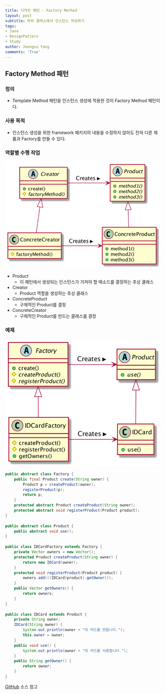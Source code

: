 ```yaml
---
title: 디자인 패턴 - Factory Method
layout: post
subtitle: 하위 클래스에서 인스턴스 작성하기
tags:
- Java
- DesignPattern
- Study
author: Jeongsu Yang
comments: 'True'
---
```


## Factory Method 패턴

### 정의

* Template Method 패턴을 인스턴스 생성에 적용한 것이 Factory Method 패턴이다.

### 사용 목적

* 인스턴스 생성을 위한 framework 패키지의 내용을 수정하지 않아도 전혀 다른 제품과 Factory를 만들 수 있다.

### 역할별 수행 작업

![FactoryMethod](/assets/post/designpattern/FactoryMethod.png)

* Product
  * 이 패턴에서 생성되는 인스턴스가 가져야 할 메소드를 결정하는 추상 클래스
* Creator
  * Product 역할을 생성하는 추상 클래스
* ConcreteProduct
  * 구체적인 Product를 결정
* ConcreteCreator
  * 구체적인 Product를 만드는 클래스를 결정

### 예제

![FactoryMethodExample](/assets/post/designpattern/FactoryMethodExample.png)

```java
public abstract class Factory {
    public final Product create(String owner) {
        Product p = createProduct(owner);
        registerProduct(p);
        return p;
    }
    protected abstract Product createProduct(String owner);
    protected abstract void registerProduct(Product product);
}

public abstract class Product {
    public abstract void use();
}

public class IDCardFactory extends Factory {
    private Vector owners = new Vector();
    protected Product createProduct(String owner) {
        return new IDCard(owner);
    }
    protected void registerProduct(Product product) {
        owners.add(((IDCard)product).getOwner());
    }
    public Vector getOwners() {
        return owners;
    }
}

public class IDCard extends Product {
    private String owner;
    IDCard(String owner) {
        System.out.println(owner + "의 카드를 만듭니다.");
        this.owner = owner;
    }
    public void use() {
        System.out.println(owner + "의 카드를 사용합니다.");
    }
    public String getOwner() {
        return owner;
    }
}
```

[GitHub](https://github.com/jsyang-dev/study-designpattern/tree/master/src/me/study/pattern/factorymethod/example) 소스 참고
